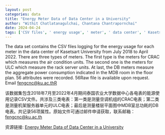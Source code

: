 ```yaml
---
layout: post
categories: data
title: "Energy Meter Data of Data Center in a University"
author: "Withit Chatlatanagulchai, Chantana Chantrapornchai"
date: 2024-04-24
tags: ['CSV files', ' energy usage', ' meter', ' data center', ' Kasetsart University', ' July 2018', ' April 2022', ' CRAC', ' air condition units', ' ULC', ' rack server units', ' DB meters', ' aggregate power consumption', ' MDB room', ' floor plan', ' 56 attributes', ' Raw file', ' fengcnc@ku.ac.th']
---
```


The data set contains the CSV files logging for the energy usage for each meter in the data center of Kasetsart University from July 2018 to April 2022.  There are three types of meters. The first type is the meters for CRAC which measures the air condition units. The second one is the meters for ULC which measure the rack server units. At last, the DB meters measure the aggregate power consumption indicated in the MDB room in the floor plan. 56 attributes were recorded.  56Raw file is available upon request. Email fengcnc@ku.ac.thR

该数据集包含2018年7月至2022年4月期间泰国农业大学数据中心各电表的能源使用记录CSV文件。共涉及三类电表：第一类是测量空调机组的CRAC电表；第二类是测量机架服务器单元的ULC电表；最后是测量楼层平面图中MDB室总功耗的DB电表。共记录56项属性。原始文件可通过邮件申请获取，联系邮箱：fengcnc@ku.ac.th

资源链接: [Energy Meter Data of Data Center in a University](https://doi.org/10.57760/sciencedb.10792)
